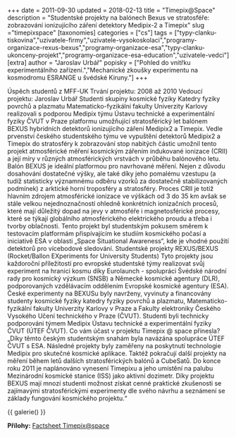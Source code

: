 +++
date = 2011-09-30
updated = 2018-02-13
title = "Timepix@Space"
description = "Studentské projekty na balónech Bexus ve stratosféře: zobrazování ionizujícího záření detektory Medipix-2 a Timepix"
slug ="timepixspace"
[taxonomies]
categories = ["cs"]
tags = ["typy-clanku-tiskovina","uzivatele-firmy","uzivatele-vysokoskolaci","programy-organizace-rexus-bexus","programy-organizace-esa","typy-clanku-ukonceny-projekt","programy-organizace-esa-education","uzivatele-vedci"]
[extra]
author = "Jaroslav Urbář"
popisky = ["Pohled do vnitřku experimentálního zařízení.","Mechanické zkoušky experimentu na kosmodromu ESRANGE u švédské Kiruny."]
+++

Úspěch studentů z MFF-UK Trvání projektu: 2008 až 2010 Vedoucí projektu: Jaroslav Urbář Studenti skupiny kosmické fyziky Katedry fyziky povrchů a plazmatu Matematicko-fyzikální fakulty Univerzity Karlovy realizovali s podporou Medipix týmu Ústavu technické a experimentální fyziky ČVUT v Praze platformu umožňující stratosférický let balónem BEXUS hybridních detektorů ionizujícího záření Medipix2 a Timepix. Vedle prvenství českého studentského týmu ve vypuštění detektorů Medipix2 a Timepix do stratosféry k zobrazování stop nabitých částic umožnil tento projekt atmosférické měření kosmickým zářením indukované ionizace (CRII) a její míry v různých atmosférických vrstvách v průběhu balónového letu. Balón BEXUS je ideální platformou pro navrhované měření. Nejen z důvodu dosahování dostatečné výšky, ale také díky jeho pomalému vzestupu (a tudíž statisticky významnému odběru vzorků za dostatečně stabilizovaných podmínek) z arktické horní troposféry a stratosféry. Proces CRII je totiž hlavním zdrojem atmosférické ionizace ve výškách od 3 do 35 km avšak se stále velkou nejednoznačností ohledně konkrétních ionizačních procesů, které mají důležitý dopad na jevy v atmosféře i magnetosférické procesy, které se týkají globálního atmosférického elektrického proudu a třeba i tvorby oblačnosti. Tento projekt byl studentským pokusem směrem k testovacím platformám přispívajícím ke studiím kosmického počasí a iniciativě ESA v oblasti „Space Situational Awareness“, kde je vhodné použití detektorů pro vícebodové sledování. Studentské projekty REXUS/BEXUS (Rocket/Ballon EXperiments for University Students) Tyto projekty jsou každoroční příležitostí pro evropské studentské týmy realizovat svůj experiment na hranici kosmu díky Eurolaunch - spolupráci Švédské národní rady pro kosmický výzkum (SNSB) a Německé kosmické agentury (DLR), podporovaných vzdělávacím oddělením Evropské kosmické agentury (ESA). České experimenty na BEXUSu byly navrženy, vyvinuty a financovány studenty kosmické fyziky katedry fyziky povrchů a plazmatu, Matematicko-fyzikální fakulty Univerzity Karlovy v Praze a Fakulty elektroniky Českého Vysokého Učení technického v Praze (ČVUT). Studenti byli technicky podporováni týmem Medipix Ústavu technické a experimentální fyziky ČVUT (ÚTEF ČVUT). Co vám účast v projektu Timepix @ space přinesla? „Díky těmto českým studentským snahám byla navázána spolupráce ÚTEF ČVUT s ESA. Následné projekty byly zaměřeny na poskytnutí technologie Medipix pro skutečné kosmické aplikace. Taktéž pokračují další projekty na měření během letů dalších stratosférických balónů a CubeSatů. Do konce roku 2011 je naplánováno vynesení Timepixu a jeho umístění na palubu Mezinárodní kosmické stanice (ISS) jako aktivní dozimetr. Díky projektu BEXUS mají mnozí studenti možnost získat cenné praktické zkušenosti se zajímavými stratosférickými experimenty dle svého návrhu a seznámení se základy fungování kosmického projektu.“

{{ galerie() }}

**Přílohy:**
[Factsheet Timepix@space]

[Factsheet Timepix@space]: csofactsheets-timepix-web.pdf
